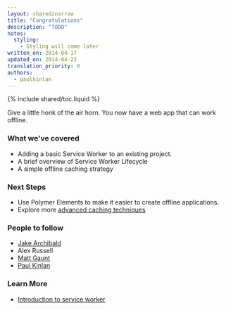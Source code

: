 ```yaml
---
layout: shared/narrow
title: "Congratulations"
description: "TODO"
notes:
  styling:
    - Styling will come later
written_on: 2014-04-17
updated_on: 2014-04-23
translation_priority: 0
authors:
  - paulkinlan
---
```


{% include shared/toc.liquid %}

Give a little honk of the air horn. You now have a web app that can work 
offline.

### What we've covered

* Adding a basic Service Worker to an existing project.
* A brief overview of Service Worker Lifecycle
* A simple offline caching strategy

### Next Steps

* Use Polymer Elements to make it easier to create offline applications.
* Explore more [advanced caching 
  techniques](https://jakearchibald.com/2014/offline-cookbook/)

### People to follow

* [Jake Archibald](https://twitter.com/jaffathecake)
* Alex Russell
* [Matt Gaunt](https://twitter.com/gauntface) 
* [Paul Kinlan](https://twitter.com/Paul_Kinlan)

### Learn More

* [Introduction to service 
  worker](http://www.html5rocks.com/en/tutorials/service-worker/introduction/)
  

